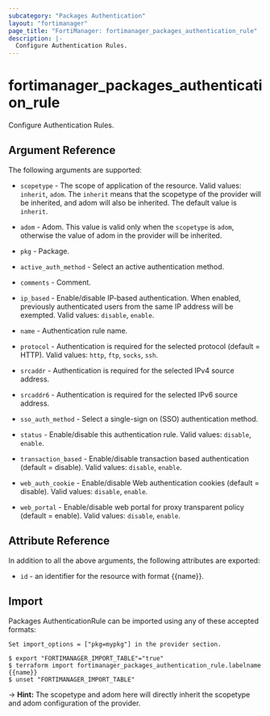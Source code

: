 ```yaml
---
subcategory: "Packages Authentication"
layout: "fortimanager"
page_title: "FortiManager: fortimanager_packages_authentication_rule"
description: |-
  Configure Authentication Rules.
---
```


# fortimanager_packages_authentication_rule
Configure Authentication Rules.

## Argument Reference


The following arguments are supported:

* `scopetype` - The scope of application of the resource. Valid values: `inherit`, `adom`. The `inherit` means that the scopetype of the provider will be inherited, and adom will also be inherited. The default value is `inherit`.
* `adom` - Adom. This value is valid only when the `scopetype` is `adom`, otherwise the value of adom in the provider will be inherited.
* `pkg` - Package.

* `active_auth_method` - Select an active authentication method.
* `comments` - Comment.
* `ip_based` - Enable/disable IP-based authentication. When enabled, previously authenticated users from the same IP address will be exempted. Valid values: `disable`, `enable`.

* `name` - Authentication rule name.
* `protocol` - Authentication is required for the selected protocol (default = HTTP). Valid values: `http`, `ftp`, `socks`, `ssh`.

* `srcaddr` - Authentication is required for the selected IPv4 source address.
* `srcaddr6` - Authentication is required for the selected IPv6 source address.
* `sso_auth_method` - Select a single-sign on (SSO) authentication method.
* `status` - Enable/disable this authentication rule. Valid values: `disable`, `enable`.

* `transaction_based` - Enable/disable transaction based authentication (default = disable). Valid values: `disable`, `enable`.

* `web_auth_cookie` - Enable/disable Web authentication cookies (default = disable). Valid values: `disable`, `enable`.

* `web_portal` - Enable/disable web portal for proxy transparent policy (default = enable). Valid values: `disable`, `enable`.



## Attribute Reference

In addition to all the above arguments, the following attributes are exported:
* `id` - an identifier for the resource with format {{name}}.

## Import

Packages AuthenticationRule can be imported using any of these accepted formats:
```
Set import_options = ["pkg=mypkg"] in the provider section.

$ export "FORTIMANAGER_IMPORT_TABLE"="true"
$ terraform import fortimanager_packages_authentication_rule.labelname {{name}}
$ unset "FORTIMANAGER_IMPORT_TABLE"
```
-> **Hint:** The scopetype and adom here will directly inherit the scopetype and adom configuration of the provider.
